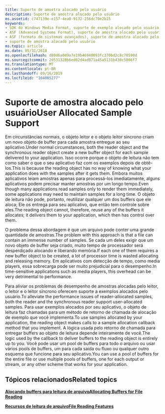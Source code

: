 ```yaml
---
title: Suporte de amostra alocado pelo usuário
description: Suporte de amostra alocado pelo usuário
ms.assetid: c747139e-e157-4ea0-9132-256dc70e2b15
keywords:
- SDK do Windows Media Format, suporte de exemplo alocado pelo usuário
- ASF (Advanced Systems Format), suporte de amostra alocado pelo usuário
- ASF (formato de sistemas avançados), suporte de amostra alocado pelo usuário
- suporte de amostra alocado pelo usuário
ms.topic: article
ms.date: 05/31/2018
ms.openlocfilehash: d80d6a0d9a7e19b46940093fc370bd2c8c70590d
ms.sourcegitcommit: 2d531328b6ed82d4ad971a45a5131b430c5866f7
ms.translationtype: MT
ms.contentlocale: pt-BR
ms.lasthandoff: 09/16/2019
ms.locfileid: "104005277"
---
```

# <a name="user-allocated-sample-support"></a><span data-ttu-id="1f09f-107">Suporte de amostra alocado pelo usuário</span><span class="sxs-lookup"><span data-stu-id="1f09f-107">User Allocated Sample Support</span></span>

<span data-ttu-id="1f09f-108">Em circunstâncias normais, o objeto leitor e o objeto leitor síncrono criam um novo objeto de buffer para cada amostra entregue ao seu aplicativo.</span><span class="sxs-lookup"><span data-stu-id="1f09f-108">Under normal circumstances, both the reader object and the synchronous reader object create a new buffer object for each sample delivered to your application.</span></span> <span data-ttu-id="1f09f-109">Isso ocorre porque o objeto de leitura não tem como saber o que o seu aplicativo faz com os exemplos depois de obtê-los.</span><span class="sxs-lookup"><span data-stu-id="1f09f-109">This is because the reading object has no way of knowing what your application does with the samples after it gets them.</span></span> <span data-ttu-id="1f09f-110">Embora muitos aplicativos leiam amostras apenas para processá-los imediatamente, alguns aplicativos podem precisar manter amostras por um longo tempo.</span><span class="sxs-lookup"><span data-stu-id="1f09f-110">Even though many applications read samples only to render them immediately, some applications may need to maintain samples for a long time.</span></span> <span data-ttu-id="1f09f-111">O objeto de leitura não pode, portanto, reutilizar qualquer um dos buffers que ele aloca; Ele os entrega para seu aplicativo, que então tem controle sobre eles.</span><span class="sxs-lookup"><span data-stu-id="1f09f-111">The reading object cannot, therefore, reuse any of the buffers it allocates; it delivers them to your application, which then has control over them.</span></span>

<span data-ttu-id="1f09f-112">O problema dessa abordagem é que um arquivo pode conter uma grande quantidade de amostras.</span><span class="sxs-lookup"><span data-stu-id="1f09f-112">The problem with this approach is that a file can contain an immense number of samples.</span></span> <span data-ttu-id="1f09f-113">Se cada um deles exigir que um novo objeto de buffer seja criado, muito tempo de processador será desperdiçado alocando e liberando memória.</span><span class="sxs-lookup"><span data-stu-id="1f09f-113">If each one of them requires a new buffer object to be created, a lot of processor time is wasted allocating and releasing memory.</span></span> <span data-ttu-id="1f09f-114">Em aplicativos com detecção de tempo, como media players, essa sobrecarga pode ser muito prejudicial para o desempenho.</span><span class="sxs-lookup"><span data-stu-id="1f09f-114">In time-sensitive applications such as media players, this overhead can be very detrimental to performance.</span></span>

<span data-ttu-id="1f09f-115">Para aliviar os problemas de desempenho de amostras alocadas pelo leitor, o leitor e o leitor síncrono oferecem suporte a exemplos alocados pelo usuário.</span><span class="sxs-lookup"><span data-stu-id="1f09f-115">To alleviate the performance issues of reader-allocated samples, both the reader and the synchronous reader support user-allocated samples.</span></span> <span data-ttu-id="1f09f-116">Para usar exemplos alocados por seu aplicativo, o objeto de leitura faz chamadas para um método de retorno de chamada de alocação de exemplo que você implementa.</span><span class="sxs-lookup"><span data-stu-id="1f09f-116">To use samples allocated by your application, the reading object makes calls to a sample allocation callback method that you implement.</span></span> <span data-ttu-id="1f09f-117">A lógica usada pelo retorno de chamada para entregar buffers ao objeto de leitura depende inteiramente de você.</span><span class="sxs-lookup"><span data-stu-id="1f09f-117">The logic used by the callback to deliver buffers to the reading object is entirely up to you.</span></span> <span data-ttu-id="1f09f-118">Você pode usar um pool de buffers para todo o arquivo ou usar vários pools de buffers, um para cada saída ou fluxo ou qualquer outro esquema que funcione para seu aplicativo.</span><span class="sxs-lookup"><span data-stu-id="1f09f-118">You can use a pool of buffers for the entire file or use multiple pools of buffers, one for each output or stream, or any other scheme that works for your application.</span></span>

## <a name="related-topics"></a><span data-ttu-id="1f09f-119">Tópicos relacionados</span><span class="sxs-lookup"><span data-stu-id="1f09f-119">Related topics</span></span>

<dl> <dt>

[<span data-ttu-id="1f09f-120">**Alocando buffers para leitura de arquivo**</span><span class="sxs-lookup"><span data-stu-id="1f09f-120">**Allocating Buffers for File Reading**</span></span>](allocating-buffers-for-file-reading.md)
</dt> <dt>

[<span data-ttu-id="1f09f-121">**Recursos de leitura de arquivo**</span><span class="sxs-lookup"><span data-stu-id="1f09f-121">**File Reading Features**</span></span>](file-reading-features.md)
</dt> </dl>

 

 




